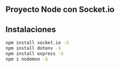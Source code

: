 ## Proyecto Node con Socket.io

## Instalaciones

```sh
npm install socket.io -S
npm install dotenv -S
npm install express -S
npm i nodemon -S
```
